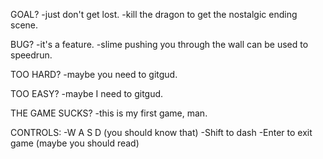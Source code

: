 GOAL?
  -just don't get lost.
  -kill the dragon to get the nostalgic ending scene.

BUG?
  -it's a feature.
  -slime pushing you through the wall can be used to speedrun.

TOO HARD?
  -maybe you need to gitgud.

TOO EASY?
  -maybe I need to gitgud.

THE GAME SUCKS?
  -this is my first game, man.

CONTROLS:
  -W A S D (you should know that)
  -Shift to dash
  -Enter to exit game (maybe you should read)

